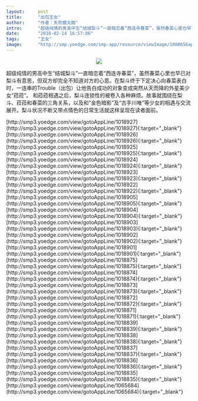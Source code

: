 ```yaml
---
layout:     post
title:      "出包王女"
author:     "作者：矢吹健太朗"
intro:      "超级纯情的男高中生“结城梨斗”一直暗恋着“西连寺春菜”，虽然春菜心里也早已对梨斗有意思，但双方却完全不知道对方的心意。在梨斗终于下定决心向春菜表白时，一连串的Trouble（出包）让他告白成功的对象变成突然从天而降的外星美少女“菈菈”。 和菈菈相遇之后，梨斗连锁性的被卷入各种麻烦。故事就围绕在梨斗、菈菈和春菜的三角关系，以及和“金色暗影”及“古手川唯”等少女的相遇与交流展开。梨斗状况不断又带点情色的日常生活就这样呈现在读者面前。"
date:       "2018-02-14 16:57:06"
tags:       "王女"
image:      "http://smp.yoedge.com/smp-app/resource/viewImage/1000656appline.png"
---
```

<div style="text-align: center">
<p><img src="http://smp.yoedge.com/smp-app/resource/viewImage/1000656appline.png"/></p>
</div>
<p class="post-meta">
<span>超级纯情的男高中生“结城梨斗”一直暗恋着“西连寺春菜”，虽然春菜心里也早已对梨斗有意思，但双方却完全不知道对方的心意。在梨斗终于下定决心向春菜表白时，一连串的Trouble（出包）让他告白成功的对象变成突然从天而降的外星美少女“菈菈”。 和菈菈相遇之后，梨斗连锁性的被卷入各种麻烦。故事就围绕在梨斗、菈菈和春菜的三角关系，以及和“金色暗影”及“古手川唯”等少女的相遇与交流展开。梨斗状况不断又带点情色的日常生活就这样呈现在读者面前。</span>
</p>
[http://smp3.yoedge.com/view/gotoAppLine/1018927](http://smp3.yoedge.com/view/gotoAppLine/1018927){:target="_blank"}
[http://smp3.yoedge.com/view/gotoAppLine/1018926](http://smp3.yoedge.com/view/gotoAppLine/1018926){:target="_blank"}
[http://smp3.yoedge.com/view/gotoAppLine/1018925](http://smp3.yoedge.com/view/gotoAppLine/1018925){:target="_blank"}
[http://smp3.yoedge.com/view/gotoAppLine/1018924](http://smp3.yoedge.com/view/gotoAppLine/1018924){:target="_blank"}
[http://smp3.yoedge.com/view/gotoAppLine/1018923](http://smp3.yoedge.com/view/gotoAppLine/1018923){:target="_blank"}
[http://smp3.yoedge.com/view/gotoAppLine/1018922](http://smp3.yoedge.com/view/gotoAppLine/1018922){:target="_blank"}
[http://smp3.yoedge.com/view/gotoAppLine/1018905](http://smp3.yoedge.com/view/gotoAppLine/1018905){:target="_blank"}
[http://smp3.yoedge.com/view/gotoAppLine/1018904](http://smp3.yoedge.com/view/gotoAppLine/1018904){:target="_blank"}
[http://smp3.yoedge.com/view/gotoAppLine/1018903](http://smp3.yoedge.com/view/gotoAppLine/1018903){:target="_blank"}
[http://smp3.yoedge.com/view/gotoAppLine/1018902](http://smp3.yoedge.com/view/gotoAppLine/1018902){:target="_blank"}
[http://smp3.yoedge.com/view/gotoAppLine/1018901](http://smp3.yoedge.com/view/gotoAppLine/1018901){:target="_blank"}
[http://smp3.yoedge.com/view/gotoAppLine/1018875](http://smp3.yoedge.com/view/gotoAppLine/1018875){:target="_blank"}
[http://smp3.yoedge.com/view/gotoAppLine/1018874](http://smp3.yoedge.com/view/gotoAppLine/1018874){:target="_blank"}
[http://smp3.yoedge.com/view/gotoAppLine/1018873](http://smp3.yoedge.com/view/gotoAppLine/1018873){:target="_blank"}
[http://smp3.yoedge.com/view/gotoAppLine/1018872](http://smp3.yoedge.com/view/gotoAppLine/1018872){:target="_blank"}
[http://smp3.yoedge.com/view/gotoAppLine/1018871](http://smp3.yoedge.com/view/gotoAppLine/1018871){:target="_blank"}
[http://smp3.yoedge.com/view/gotoAppLine/1018839](http://smp3.yoedge.com/view/gotoAppLine/1018839){:target="_blank"}
[http://smp3.yoedge.com/view/gotoAppLine/1018838](http://smp3.yoedge.com/view/gotoAppLine/1018838){:target="_blank"}
[http://smp3.yoedge.com/view/gotoAppLine/1018837](http://smp3.yoedge.com/view/gotoAppLine/1018837){:target="_blank"}
[http://smp3.yoedge.com/view/gotoAppLine/1018836](http://smp3.yoedge.com/view/gotoAppLine/1018836){:target="_blank"}
[http://smp3.yoedge.com/view/gotoAppLine/1018835](http://smp3.yoedge.com/view/gotoAppLine/1018835){:target="_blank"}
[http://smp3.yoedge.com/view/gotoAppLine/1065684](http://smp3.yoedge.com/view/gotoAppLine/1065684){:target="_blank"}


